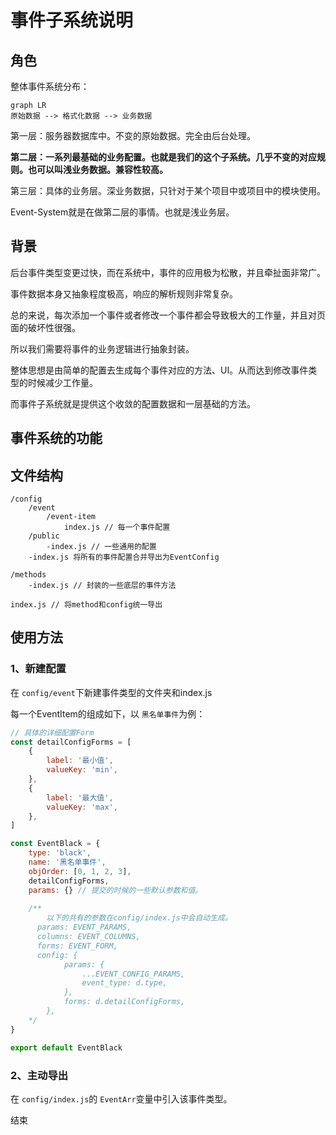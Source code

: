 # 事件子系统说明

## 角色

整体事件系统分布：

```mermaid
graph LR
原始数据 --> 格式化数据 --> 业务数据
```

第一层：服务器数据库中。不变的原始数据。完全由后台处理。

**第二层：一系列最基础的业务配置。也就是我们的这个子系统。几乎不变的对应规则。也可以叫浅业务数据。兼容性较高。**

第三层：具体的业务层。深业务数据，只针对于某个项目中或项目中的模块使用。

Event-System就是在做第二层的事情。也就是浅业务层。

## 背景

后台事件类型变更过快，而在系统中，事件的应用极为松散，并且牵扯面非常广。

事件数据本身又抽象程度极高，响应的解析规则非常复杂。

总的来说，每次添加一个事件或者修改一个事件都会导致极大的工作量，并且对页面的破坏性很强。

所以我们需要将事件的业务逻辑进行抽象封装。

整体思想是由简单的配置去生成每个事件对应的方法、UI。从而达到修改事件类型的时候减少工作量。

而事件子系统就是提供这个收敛的配置数据和一层基础的方法。

## 事件系统的功能

## 文件结构

```
/config
	/event
		/event-item 
			index.js // 每一个事件配置
	/public 
		-index.js // 一些通用的配置
	-index.js 将所有的事件配置合并导出为EventConfig

/methods
	-index.js // 封装的一些底层的事件方法

index.js // 将method和config统一导出
```

## 使用方法

### 1、新建配置

在 `config/event`下新建事件类型的文件夹和index.js

每一个EventItem的组成如下，以 `黑名单事件`为例：

```js
// 具体的详细配置Form
const detailConfigForms = [
    {
        label: '最小值',
        valueKey: 'min',
    },
    {
        label: '最大值',
        valueKey: 'max',
    },
]

const EventBlack = {
    type: 'black',
    name: '黑名单事件',
    objOrder: [0, 1, 2, 3],
    detailConfigForms,
    params: {} // 提交的时候的一些默认参数和值。
  
  	/**
  		以下的共有的参数在config/index.js中会自动生成。
      params: EVENT_PARAMS,
      columns: EVENT_COLUMNS,
      forms: EVENT_FORM,
      config: {
            params: {
                ...EVENT_CONFIG_PARAMS,
                event_type: d.type,
            },
            forms: d.detailConfigForms,
        },
  	*/
}

export default EventBlack

```

### 2、主动导出

在 `config/index.js`的 `EventArr`变量中引入该事件类型。

结束
